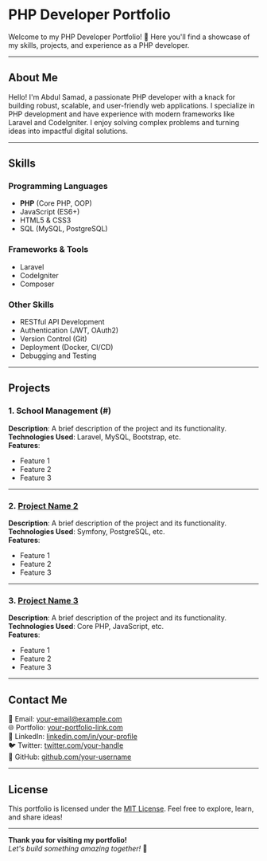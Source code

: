 # PHP Developer Portfolio

Welcome to my PHP Developer Portfolio! 🚀 Here you'll find a showcase of my skills, projects, and experience as a PHP developer.

---

## About Me

Hello! I'm Abdul Samad, a passionate PHP developer with a knack for building robust, scalable, and user-friendly web applications. I specialize in PHP development and have experience with modern frameworks like Laravel and CodeIgniter. 
I enjoy solving complex problems and turning ideas into impactful digital solutions.

---

## Skills

### Programming Languages
- **PHP** (Core PHP, OOP)
- JavaScript (ES6+)
- HTML5 & CSS3
- SQL (MySQL, PostgreSQL)

### Frameworks & Tools
- Laravel
- CodeIgniter
- Composer


### Other Skills
- RESTful API Development
- Authentication (JWT, OAuth2)
- Version Control (Git)
- Deployment (Docker, CI/CD)
- Debugging and Testing

---

## Projects

### 1. School Management (#)
**Description**: A brief description of the project and its functionality.  
**Technologies Used**: Laravel, MySQL, Bootstrap, etc.  
**Features**:  
- Feature 1  
- Feature 2  
- Feature 3  

---

### 2. [Project Name 2](#)
**Description**: A brief description of the project and its functionality.  
**Technologies Used**: Symfony, PostgreSQL, etc.  
**Features**:  
- Feature 1  
- Feature 2  
- Feature 3  

---

### 3. [Project Name 3](#)
**Description**: A brief description of the project and its functionality.  
**Technologies Used**: Core PHP, JavaScript, etc.  
**Features**:  
- Feature 1  
- Feature 2  
- Feature 3  

---

## Contact Me

📧 Email: [your-email@example.com](mailto:your-email@example.com)  
🌐 Portfolio: [your-portfolio-link.com](https://your-portfolio-link.com)  
🔗 LinkedIn: [linkedin.com/in/your-profile](https://linkedin.com/in/your-profile)  
🐦 Twitter: [twitter.com/your-handle](https://twitter.com/your-handle)  
📁 GitHub: [github.com/your-username](https://github.com/your-username)  

---

## License

This portfolio is licensed under the [MIT License](LICENSE). Feel free to explore, learn, and share ideas!

---

**Thank you for visiting my portfolio!**  
*Let's build something amazing together!* 🎉
